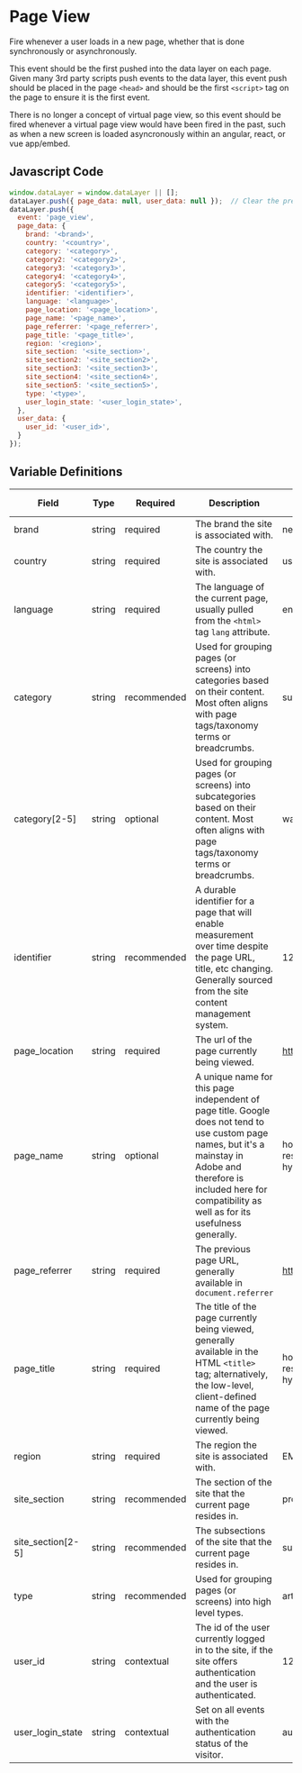 # Page View

Fire whenever a user loads in a new page, whether that is done synchronously or asynchronously.

This event should be the first pushed into the data layer on each page. Given many 3rd party scripts push events to the data layer, this event push should be placed in the page `<head>` and should be the first `<script>` tag on the page to ensure it is the first event.

There is no longer a concept of virtual page view, so this event should be fired whenever a virtual page view would have been fired in the past, such as when a new screen is loaded asyncronously within an angular, react, or vue app/embed.

## Javascript Code

```js
window.dataLayer = window.dataLayer || [];
dataLayer.push({ page_data: null, user_data: null });  // Clear the previous attributes.
dataLayer.push({
  event: 'page_view',
  page_data: {
    brand: '<brand>',
    country: '<country>',
    category: '<category>',
    category2: '<category2>',
    category3: '<category3>',
    category4: '<category4>',
    category5: '<category5>',
    identifier: '<identifier>',
    language: '<language>',
    page_location: '<page_location>',
    page_name: '<page_name>',
    page_referrer: '<page_referrer>',
    page_title: '<page_title>',
    region: '<region>',
    site_section: '<site_section>',
    site_section2: '<site_section2>',
    site_section3: '<site_section3>',
    site_section4: '<site_section4>',
    site_section5: '<site_section5>',
    type: '<type>',
    user_login_state: '<user_login_state>',
  },
  user_data: {
    user_id: '<user_id>',
  }
});
```

## Variable Definitions

|Field|Type|Required|Description|Example|Pattern|Min Length|Max Length|Minimum|Maximum|Multiple Of|
| --- | --- | --- | --- | --- | --- | --- | --- | --- | --- | --- |
|brand|string|required|The brand the site is associated with.|neutrogena|
|country|string|required|The country the site is associated with.|us|
|language|string|required|The language of the current page, usually pulled from the `<html>` tag `lang` attribute.|en|
|category|string|recommended|Used for grouping pages (or screens) into categories based on their content. Most often aligns with page tags/taxonomy terms or breadcrumbs.|sun protection|
|category[2-5]|string|optional|Used for grouping pages (or screens) into subcategories based on their content. Most often aligns with page tags/taxonomy terms or breadcrumbs.|waterproof|
|identifier|string|recommended|A durable identifier for a page that will enable measurement over time despite the page URL, title, etc changing. Generally sourced from the site content management system.|12345|
|page_location|string|required|The url of the page currently being viewed.|https://www.neutrogena.com|
|page_name|string|optional|A unique name for this page independent of page title. Google does not tend to use custom page names, but it's a mainstay in Adobe and therefore is included here for compatibility as well as for its usefulness generally.|homepage,search results,product:neutrogena hydro boost gel|
|page_referrer|string|required|The previous page URL, generally available in `document.referrer`|https://www.neutrogena.com|
|page_title|string|required|The title of the page currently being viewed, generally available in the HTML `<title>` tag; alternatively, the low-level, client-defined name of the page currently being viewed.|homepage,search results,product:neutrogena hydro boost gel|
|region|string|required|The region the site is associated with.|EMEA|
|site_section|string|recommended|The section of the site that the current page resides in.|products|
|site_section[2-5]|string|recommended|The subsections of the site that the current page resides in.|sun protection products|
|type|string|recommended|Used for grouping pages (or screens) into high level types.|article,blog,homepage,product|
|user_id|string|contextual|The id of the user currently logged in to the site, if the site offers authentication and the user is authenticated.|123456|
|user_login_state|string|contextual|Set on all events with the authentication status of the visitor.|authenticated, anonymous|

